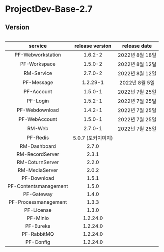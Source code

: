 # ProjectDev-Base-2.7

## Version

```

```
| service | release version | release date   |
|:-:|:-:|:-:|
|  PF-Webworkstation | 1.6.2-2   |  2022년 8월 18일  |
|  PF-Workspace | 1.5.0-2  | 2022년 8월 12일  |
|  RM-Service | 2.7.0-2  | 2022년 8월 12일  |
| PF-Message  | 1.2.29-1  | 2022년 8월 5일 |
|  PF-Account | 1.5.0-1   |  2022년 7월 25일 |
|  PF-Login | 1.5.2-1  | 2022년 7월 25일  |
|   PF-Webdownload| 1.4.2-1  | 2022년 7월 25일   |
| PF-WebAccount  | 1.5.0-1   | 2022년 7월 25일  |
|  RM-Web | 2.7.0-1  | 2022년 7월 25일  |
| PF-Redis  | 5.0.7 (도커이미지)  |   |
| RM-Dashboard  | 2.7.0  |   |
|  RM-RecordServer | 2.3.1  |   |
|  RM-CoturnServer | 2.2.0  |   |
|  RM-MediaServer | 2.0.2  |   |
|  PF-Download | 1.5.1   |   |
| PF-Contentsmanagement  | 1.5.0   |   |
| PF-Gateway  | 1.4.0  |   |
| PF-Processmanagement  | 1.3.3  |   |
| PF-License  | 1.3.0  |   |
| PF-Minio  | 1.2.24.0  |   |
|  PF-Eureka |1.2.24.0   |   |
| PF-RabbitMQ | 1.2.24.0  |   |
| PF-Config |  1.2.24.0 |   |
